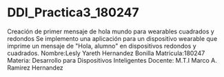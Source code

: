# DDI_Practica3_180247
Creación de primer mensaje de hola mundo para wearables cuadrados y redondos
Se implemento una aplicación para un dispositivo wearable que imprime un mensaje de "Hola, alumno" en dispositivos redondos y 
cuadrados. 
Nombre:Lesly Yareth Hernandez Bonilla
Matricula:180247
Materia: Desarrollo para Dispositivos Inteligentes
Docente: M.T.I Marco A. Ramirez Hernandez
